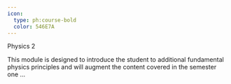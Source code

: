 ```yaml
---
icon:
  type: ph:course-bold
  color: 546E7A
---
```

Physics 2

This module is designed to introduce the student to additional fundamental physics principles and will augment the content covered in the semester one ... 
